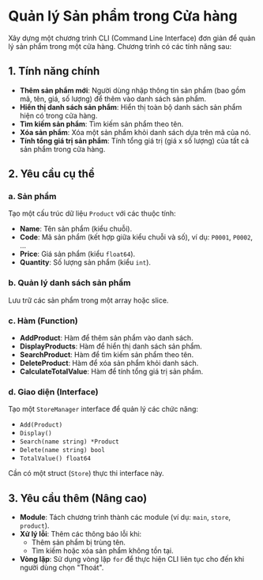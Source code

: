 # Quản lý Sản phẩm trong Cửa hàng

Xây dựng một chương trình CLI (Command Line Interface) đơn giản để quản lý sản phẩm trong một cửa hàng. Chương trình có các tính năng sau:

## 1. Tính năng chính

- **Thêm sản phẩm mới**: Người dùng nhập thông tin sản phẩm (bao gồm mã, tên, giá, số lượng) để thêm vào danh sách sản phẩm.
- **Hiển thị danh sách sản phẩm**: Hiển thị toàn bộ danh sách sản phẩm hiện có trong cửa hàng.
- **Tìm kiếm sản phẩm**: Tìm kiếm sản phẩm theo tên.
- **Xóa sản phẩm**: Xóa một sản phẩm khỏi danh sách dựa trên mã của nó.
- **Tính tổng giá trị sản phẩm**: Tính tổng giá trị (giá x số lượng) của tất cả sản phẩm trong cửa hàng.

## 2. Yêu cầu cụ thể

### a. Sản phẩm

Tạo một cấu trúc dữ liệu `Product` với các thuộc tính:

- **Name**: Tên sản phẩm (kiểu chuỗi).
- **Code**: Mã sản phẩm (kết hợp giữa kiểu chuỗi và số), ví dụ: `P0001`, `P0002`, …
- **Price**: Giá sản phẩm (kiểu `float64`).
- **Quantity**: Số lượng sản phẩm (kiểu `int`).

### b. Quản lý danh sách sản phẩm

Lưu trữ các sản phẩm trong một array hoặc slice.

### c. Hàm (Function)

- **AddProduct**: Hàm để thêm sản phẩm vào danh sách.
- **DisplayProducts**: Hàm để hiển thị danh sách sản phẩm.
- **SearchProduct**: Hàm để tìm kiếm sản phẩm theo tên.
- **DeleteProduct**: Hàm để xóa sản phẩm khỏi danh sách.
- **CalculateTotalValue**: Hàm để tính tổng giá trị sản phẩm.

### d. Giao diện (Interface)

Tạo một `StoreManager` interface để quản lý các chức năng:

- `Add(Product)`
- `Display()`
- `Search(name string) *Product`
- `Delete(name string) bool`
- `TotalValue() float64`

Cần có một struct (`Store`) thực thi interface này.

## 3. Yêu cầu thêm (Nâng cao)

- **Module**: Tách chương trình thành các module (ví dụ: `main`, `store`, `product`).
- **Xử lý lỗi**: Thêm các thông báo lỗi khi:
  - Thêm sản phẩm bị trùng tên.
  - Tìm kiếm hoặc xóa sản phẩm không tồn tại.
- **Vòng lặp**: Sử dụng vòng lặp `for` để thực hiện CLI liên tục cho đến khi người dùng chọn "Thoát".
